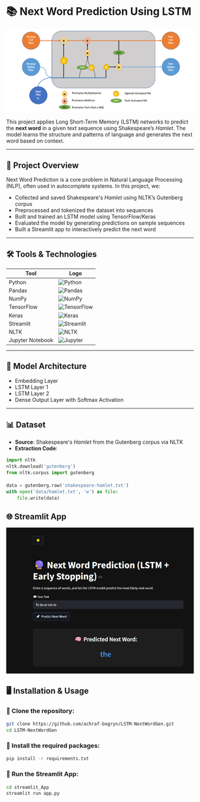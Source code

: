 # 📚 Next Word Prediction Using LSTM

![Model Architecture](images/Capture.PNG)

This project applies Long Short-Term Memory (LSTM) networks to predict the **next word** in a given text sequence using Shakespeare’s *Hamlet*. The model learns the structure and patterns of language and generates the next word based on context.

---

## 🚀 Project Overview

Next Word Prediction is a core problem in Natural Language Processing (NLP), often used in autocomplete systems. In this project, we:

- Collected and saved Shakespeare's *Hamlet* using NLTK’s Gutenberg corpus  
- Preprocessed and tokenized the dataset into sequences  
- Built and trained an LSTM model using TensorFlow/Keras  
- Evaluated the model by generating predictions on sample sequences  
- Built a Streamlit app to interactively predict the next word  

---

## 🛠️ Tools & Technologies

| Tool             | Logo |
|------------------|------|
| Python           | ![Python](https://img.shields.io/badge/Python-3776AB?style=for-the-badge&logo=python&logoColor=white) |
| Pandas           | ![Pandas](https://img.shields.io/badge/Pandas-150458?style=for-the-badge&logo=pandas&logoColor=white) |
| NumPy            | ![NumPy](https://img.shields.io/badge/NumPy-013243?style=for-the-badge&logo=numpy&logoColor=white) |
| TensorFlow       | ![TensorFlow](https://img.shields.io/badge/TensorFlow-FF6F00?style=for-the-badge&logo=tensorflow&logoColor=white) |
| Keras            | ![Keras](https://img.shields.io/badge/Keras-D00000?style=for-the-badge&logo=keras&logoColor=white) |
| Streamlit        | ![Streamlit](https://img.shields.io/badge/Streamlit-FF4B4B?style=for-the-badge&logo=streamlit&logoColor=white) |
| NLTK             | ![NLTK](https://img.shields.io/badge/NLTK-76AADB?style=for-the-badge&logo=nltk&logoColor=white) |
| Jupyter Notebook | ![Jupyter](https://img.shields.io/badge/Jupyter-F37626?style=for-the-badge&logo=jupyter&logoColor=white) |

---

## 🧠 Model Architecture

- Embedding Layer  
- LSTM Layer 1  
- LSTM Layer 2  
- Dense Output Layer with Softmax Activation

---

## 📊 Dataset

- **Source**: Shakespeare's *Hamlet* from the Gutenberg corpus via NLTK  
- **Extraction Code**:

```python
import nltk
nltk.download('gutenberg')
from nltk.corpus import gutenberg

data = gutenberg.raw('shakespeare-hamlet.txt')
with open('data/hamlet.txt', 'w') as file:
    file.write(data)
```

## 🌐 Streamlit App

![Streamlit App](images/app.PNG)


 ## 🖥️ Installation & Usage

### 🔹 Clone the repository:

```bash
git clone https://github.com/achraf-bogryn/LSTM-NextWordGen.git
cd LSTM-NextWordGen
```

### 🔹 Install the required packages:
```bash
pip install -r requirements.txt
```

### 🔹 Run the Streamlit App:
```bash
cd streamlit_App
streamlit run app.py
```


